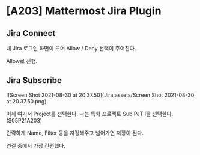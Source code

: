 # [A203] Mattermost Jira Plugin

## Jira Connect

내  Jira 로그인 화면이 뜨며 Allow / Deny 선택이 주어진다.

Allow로 진행.



## Jira Subscribe

![Screen Shot 2021-08-30 at 20.37.50](Jira.assets/Screen Shot 2021-08-30 at 20.37.50.png)

이제 여기서 Project를 선택한다. 나는 특화 프로젝트 Sub PJT I을 선택한다. (S05P21A203)

간략하게 Name, Filter 등을 지정해주고 넘어가면 저장이 된다.

연결 중에서 가장 간편했다.
